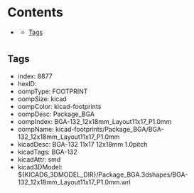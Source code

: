 



Contents
========

* [](#)
	* [Tags](#tags)

# 

## Tags

- index: 8877
- hexID: 
- oompType: FOOTPRINT
- oompSize: kicad
- oompColor: kicad-footprints
- oompDesc: Package_BGA
- oompIndex: BGA-132_12x18mm_Layout11x17_P1.0mm
- oompName: kicad-footprints/Package_BGA/BGA-132_12x18mm_Layout11x17_P1.0mm
- kicadDesc: BGA-132 11x17 12x18mm 1.0pitch
- kicadTags: BGA-132
- kicadAttr: smd
- kicad3DModel: ${KICAD6_3DMODEL_DIR}/Package_BGA.3dshapes/BGA-132_12x18mm_Layout11x17_P1.0mm.wrl
